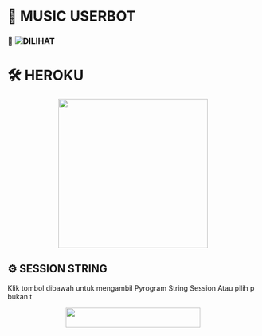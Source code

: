 # 🎵 MUSIC USERBOT

### 👤 ![DILIHAT](https://komarev.com/ghpvc/?username=Good-Boys-Exe&color=blue&style=flat-square&label=DILIHAT+👁‍🗨)

# 🛠️ HEROKU

<p align="center"><a href="https://heroku.com/deploy?template=https://github.com/Good-Boys-Exe/vcg-userbot"><img src="https://img.shields.io/badge/BUAT DI-HEROKU-blue?style=plastic&logo=heroku&logoColor=yellow"width="300"heigh="100" /></a></p>

## ⚙️ SESSION STRING
Klik tombol dibawah untuk mengambil Pyrogram String Session Atau pilih p bukan t

<p align="center"><a href="https://replit.com/@GoodBoysExe/string-session?lite=1&outputonly=1"><img src="https://img.shields.io/badge/REPLIT-STRINGS-yellow?style=plastic&logo=replit&logoColor=yellow"width="270" height="40" /></a></p>

